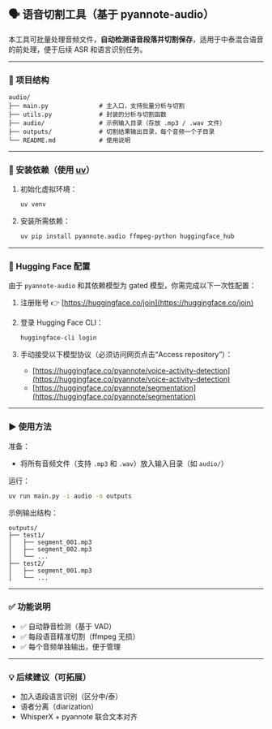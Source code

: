 ## 🗣️ 语音切割工具（基于 pyannote-audio）

本工具可批量处理音频文件，**自动检测语音段落并切割保存**，适用于中泰混合语音的前处理，便于后续 ASR 和语言识别任务。

---

### 📁 项目结构

```
audio/
├── main.py              # 主入口，支持批量分析与切割
├── utils.py             # 封装的分析与切割函数
├── audio/               # 示例输入目录（存放 .mp3 / .wav 文件）
├── outputs/             # 切割结果输出目录，每个音频一个子目录
└── README.md            # 使用说明
```

---

### 🔧 安装依赖（使用 [uv](https://github.com/astral-sh/uv)）

1. 初始化虚拟环境：

   ```bash
   uv venv
   ```

2. 安装所需依赖：

   ```bash
   uv pip install pyannote.audio ffmpeg-python huggingface_hub
   ```

---

### 🔐 Hugging Face 配置

由于 `pyannote-audio` 和其依赖模型为 gated 模型，你需完成以下一次性配置：

1. 注册账号
   👉 [https://huggingface.co/join](https://huggingface.co/join)

2. 登录 Hugging Face CLI：

   ```bash
   huggingface-cli login
   ```

3. 手动接受以下模型协议（必须访问网页点击“Access repository”）：

   - [https://huggingface.co/pyannote/voice-activity-detection](https://huggingface.co/pyannote/voice-activity-detection)
   - [https://huggingface.co/pyannote/segmentation](https://huggingface.co/pyannote/segmentation)

---

### ▶️ 使用方法

准备：

- 将所有音频文件（支持 `.mp3` 和 `.wav`）放入输入目录（如 `audio/`）

运行：

```bash
uv run main.py -i audio -o outputs
```

示例输出结构：

```
outputs/
├── test1/
│   ├── segment_001.mp3
│   ├── segment_002.mp3
│   └── ...
├── test2/
│   ├── segment_001.mp3
│   └── ...
```

---

### ✅ 功能说明

- ✅ 自动静音检测（基于 VAD）
- ✅ 每段语音精准切割（ffmpeg 无损）
- ✅ 每个音频单独输出，便于管理

---

### 💡 后续建议（可拓展）

- 加入语段语言识别（区分中/泰）
- 语者分离（diarization）
- WhisperX + pyannote 联合文本对齐
